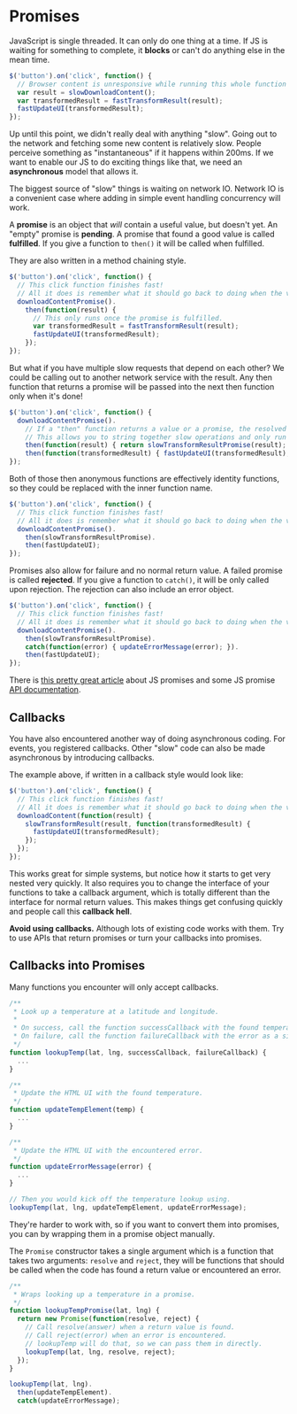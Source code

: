 # Promises

JavaScript is single threaded.
It can only do one thing at a time.
If JS is waiting for something to complete, it **blocks** or can't do anything else in the mean time.

```js
$('button').on('click', function() {
  // Browser content is unresponsive while running this whole function when a click happens.
  var result = slowDownloadContent();
  var transformedResult = fastTransformResult(result);
  fastUpdateUI(transformedResult);
});
```

Up until this point, we didn't really deal with anything "slow".
Going out to the network and fetching some new content is relatively slow.
People perceive something as "instantaneous" if it happens within 200ms.
If we want to enable our JS to do exciting things like that, we need an **asynchronous** model that allows it.

The biggest source of "slow" things is waiting on network IO.
Network IO is a convenient case where adding in simple event handling concurrency will work.

A **promise** is an object that _will_ contain a useful value, but doesn't yet.
An "empty" promise is **pending**.
A promise that found a good value is called **fulfilled**.
If you give a function to `then()` it will be called when fulfilled.

They are also written in a method chaining style.

```js
$('button').on('click', function() {
  // This click function finishes fast!
  // All it does is remember what it should go back to doing when the value has arrived.
  downloadContentPromise().
    then(function(result) {
      // This only runs once the promise is fulfilled.
      var transformedResult = fastTransformResult(result);
      fastUpdateUI(transformedResult);
    });
});
```

But what if you have multiple slow requests that depend on each other?
We could be calling out to another network service with the result.
Any then function that returns a promise will be passed into the next then function only when it's done!

```js
$('button').on('click', function() {
  downloadContentPromise().
    // If a "then" function returns a value or a promise, the resolved value is passed along!
    // This allows you to string together slow operations and only run the next step once the previous is done.
    then(function(result) { return slowTransformResultPromise(result); }).
    then(function(transformedResult) { fastUpdateUI(transformedResult); });
});
```

Both of those then anonymous functions are effectively identity functions, so they could be replaced with the inner function name.

```js
$('button').on('click', function() {
  // This click function finishes fast!
  // All it does is remember what it should go back to doing when the value has arrived.
  downloadContentPromise().
    then(slowTransformResultPromise).
    then(fastUpdateUI);
});
```

Promises also allow for failure and no normal return value.
A failed promise is called **rejected**.
If you give a function to `catch()`, it will be only called upon rejection.
The rejection can also include an error object.

```js
$('button').on('click', function() {
  // This click function finishes fast!
  // All it does is remember what it should go back to doing when the value has arrived.
  downloadContentPromise().
    then(slowTransformResultPromise).
    catch(function(error) { updateErrorMessage(error); }).
    then(fastUpdateUI);
});
```

There is [this pretty great article](http://www.html5rocks.com/en/tutorials/es6/promises/) about JS promises and some JS promise [API documentation](https://developer.mozilla.org/en-US/docs/Web/JavaScript/Reference/Global_Objects/Promise).

## Callbacks

You have also encountered another way of doing asynchronous coding.
For events, you registered callbacks.
Other "slow" code can also be made asynchronous by introducing callbacks.

The example above, if written in a callback style would look like:

```js
$('button').on('click', function() {
  // This click function finishes fast!
  // All it does is remember what it should go back to doing when the value has arrived.
  downloadContent(function(result) {
    slowTransformResult(result, function(transformedResult) {
      fastUpdateUI(transformedResult);
    });
  });
});
```

This works great for simple systems, but notice how it starts to get very nested very quickly.
It also requires you to change the interface of your functions to take a callback argument, which is totally different than the interface for normal return values.
This makes things get confusing quickly and people call this **callback hell**.

**Avoid using callbacks.**
Although lots of existing code works with them.
Try to use APIs that return promises or turn your callbacks into promises.

## Callbacks into Promises

Many functions you encounter will only accept callbacks.

```js
/**
 * Look up a temperature at a latitude and longitude.
 *
 * On success, call the function successCallback with the found temperature as a single argument.
 * On failure, call the function failureCallback with the error as a single argument.
 */
function lookupTemp(lat, lng, successCallback, failureCallback) {
  ...
}

/**
 * Update the HTML UI with the found temperature.
 */
function updateTempElement(temp) {
  ...
}

/**
 * Update the HTML UI with the encountered error.
 */
function updateErrorMessage(error) {
  ...
}

// Then you would kick off the temperature lookup using.
lookupTemp(lat, lng, updateTempElement, updateErrorMessage);
```

They're harder to work with, so if you want to convert them into promises, you can by wrapping them in a promise object manually.

The `Promise` constructor takes a single argument which is a function that takes two arguments: `resolve` and `reject`, they will be functions that should be called when the code has found a return value or encountered an error.

```js
/**
 * Wraps looking up a temperature in a promise.
 */
function lookupTempPromise(lat, lng) {
  return new Promise(function(resolve, reject) {
    // Call resolve(answer) when a return value is found.
    // Call reject(error) when an error is encountered.
    // lookupTemp will do that, so we can pass them in directly.
    lookupTemp(lat, lng, resolve, reject);
  });
}

lookupTemp(lat, lng).
  then(updateTempElement).
  catch(updateErrorMessage);
```
